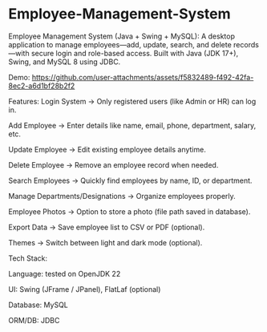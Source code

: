 # Employee-Management-System
Employee Management System (Java + Swing + MySQL):
A desktop application to manage employees—add, update, search, and delete records—with secure login and role-based access. Built with Java (JDK 17+), Swing, and MySQL 8 using JDBC.

Demo:
https://github.com/user-attachments/assets/f5832489-f492-42fa-8ec2-a6d1bf28b2f2

Features:
Login System → Only registered users (like Admin or HR) can log in.

Add Employee → Enter details like name, email, phone, department, salary, etc.

Update Employee → Edit existing employee details anytime.

Delete Employee → Remove an employee record when needed.

Search Employees → Quickly find employees by name, ID, or department.

Manage Departments/Designations → Organize employees properly.

Employee Photos → Option to store a photo (file path saved in database).

Export Data → Save employee list to CSV or PDF (optional).

Themes → Switch between light and dark mode (optional).

Tech Stack:

Language: tested on OpenJDK 22

UI: Swing (JFrame / JPanel), FlatLaf (optional)

Database: MySQL 

ORM/DB: JDBC 
